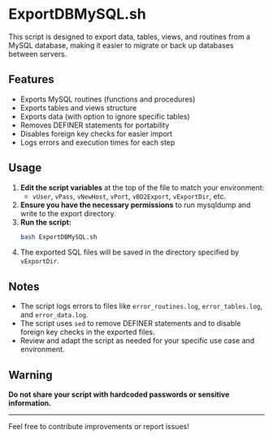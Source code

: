 # ExportDBMySQL.sh

This script is designed to export data, tables, views, and routines from a MySQL database, making it easier to migrate or back up databases between servers.

## Features
- Exports MySQL routines (functions and procedures)
- Exports tables and views structure
- Exports data (with option to ignore specific tables)
- Removes DEFINER statements for portability
- Disables foreign key checks for easier import
- Logs errors and execution times for each step

## Usage
1. **Edit the script variables** at the top of the file to match your environment:
   - `vUser`, `vPass`, `vNewHost`, `vPort`, `vBD2Export`, `vExportDir`, etc.
2. **Ensure you have the necessary permissions** to run mysqldump and write to the export directory.
3. **Run the script:**
   ```bash
   bash ExportDBMySQL.sh
   ```
4. The exported SQL files will be saved in the directory specified by `vExportDir`.

## Notes
- The script logs errors to files like `error_routines.log`, `error_tables.log`, and `error_data.log`.
- The script uses `sed` to remove DEFINER statements and to disable foreign key checks in the exported files.
- Review and adapt the script as needed for your specific use case and environment.

## Warning
**Do not share your script with hardcoded passwords or sensitive information.**

---

Feel free to contribute improvements or report issues!
